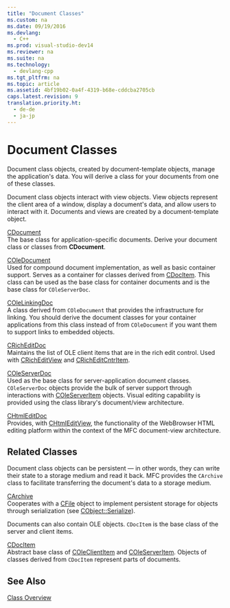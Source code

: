 ```yaml
---
title: "Document Classes"
ms.custom: na
ms.date: 09/19/2016
ms.devlang: 
  - C++
ms.prod: visual-studio-dev14
ms.reviewer: na
ms.suite: na
ms.technology: 
  - devlang-cpp
ms.tgt_pltfrm: na
ms.topic: article
ms.assetid: 4bf19b02-0a4f-4319-b68e-cddcba2705cb
caps.latest.revision: 9
translation.priority.ht: 
  - de-de
  - ja-jp
---
```

# Document Classes
Document class objects, created by document-template objects, manage the application's data. You will derive a class for your documents from one of these classes.  
  
 Document class objects interact with view objects. View objects represent the client area of a window, display a document's data, and allow users to interact with it. Documents and views are created by a document-template object.  
  
 [CDocument](../vs140/CDocument-Class.md)  
 The base class for application-specific documents. Derive your document class or classes from **CDocument**.  
  
 [COleDocument](../vs140/COleDocument-Class.md)  
 Used for compound document implementation, as well as basic container support. Serves as a container for classes derived from [CDocItem](../vs140/CDocItem-Class.md). This class can be used as the base class for container documents and is the base class for `COleServerDoc`.  
  
 [COleLinkingDoc](../vs140/COleLinkingDoc-Class.md)  
 A class derived from `COleDocument` that provides the infrastructure for linking. You should derive the document classes for your container applications from this class instead of from `COleDocument` if you want them to support links to embedded objects.  
  
 [CRichEditDoc](../vs140/CRichEditDoc-Class.md)  
 Maintains the list of OLE client items that are in the rich edit control. Used with [CRichEditView](../vs140/CRichEditView-Class.md) and [CRichEditCntrItem](../vs140/CRichEditCntrItem-Class.md).  
  
 [COleServerDoc](../vs140/COleServerDoc-Class.md)  
 Used as the base class for server-application document classes. `COleServerDoc` objects provide the bulk of server support through interactions with [COleServerItem](../vs140/COleServerItem-Class.md) objects. Visual editing capability is provided using the class library's document/view architecture.  
  
 [CHtmlEditDoc](../vs140/CHtmlEditDoc-Class.md)  
 Provides, with [CHtmlEditView](../vs140/CHtmlEditView-Class.md), the functionality of the WebBrowser HTML editing platform within the context of the MFC document-view architecture.  
  
## Related Classes  
 Document class objects can be persistent — in other words, they can write their state to a storage medium and read it back. MFC provides the `CArchive` class to facilitate transferring the document's data to a storage medium.  
  
 [CArchive](../vs140/CArchive-Class.md)  
 Cooperates with a [CFile](../vs140/CFile-Class.md) object to implement persistent storage for objects through serialization (see [CObject::Serialize](../vs140/CObject--Serialize.md)).  
  
 Documents can also contain OLE objects. `CDocItem` is the base class of the server and client items.  
  
 [CDocItem](../vs140/CDocItem-Class.md)  
 Abstract base class of [COleClientItem](../vs140/COleClientItem-Class.md) and [COleServerItem](../vs140/COleServerItem-Class.md). Objects of classes derived from `CDocItem` represent parts of documents.  
  
## See Also  
 [Class Overview](../vs140/Class-Library-Overview.md)